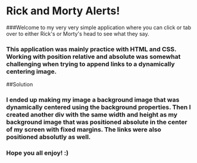 # Rick and Morty Alerts!

###Welcome to my very very simple application where you can click or tab over to either Rick's or Morty's head to see what they say. 

### This application was mainly practice with HTML and CSS. Working with position relative and absolute was somewhat challenging when trying to append links to a dynamically centering image. 

##Solution

###  I ended up making my image a background image that was dynamically centered using the background properties. Then I created another div with the same width and height as my background image that was positioned absolute in the center of my screen with fixed margins. The links were also positioned absolutly as well. 

### Hope you all enjoy! :) 